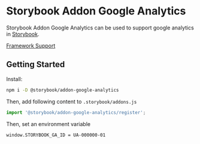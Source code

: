 # Storybook Addon Google Analytics

Storybook Addon Google Analytics can be used to support google analytics in [Storybook](https://storybook.js.org).

[Framework Support](https://github.com/storybooks/storybook/blob/master/ADDONS_SUPPORT.md)

## Getting Started

Install:

```sh
npm i -D @storybook/addon-google-analytics
```

Then, add following content to `.storybook/addons.js`

```js
import '@storybook/addon-google-analytics/register';
```

Then, set an environment variable

```
window.STORYBOOK_GA_ID = UA-000000-01
```
